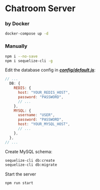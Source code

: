 # Chatroom Server

### by Docker

```sh
docker-compose up -d
```

### Manually

```sh
npm i --no-save
npm i sequelize-cli -g
```

Edit the database config in [**_config/default.js_**](./config/default.js):
```js
// ...
  DB: {
    REDIS: {
      host: "YOUR_REDIS_HOST",
      password: "PASSWORD",
      // ...
    },
    MYSQL: {
      username: "USER",
      password: "PASSWORD",
      host: "YOUR_MYSQL_HOST",
      // ...
    },
  },
// ...
```

Create MySQL schema:

```sh
sequelize-cli db:create
sequelize-cli db:migrate
```

Start the server

```sh
npm run start
```